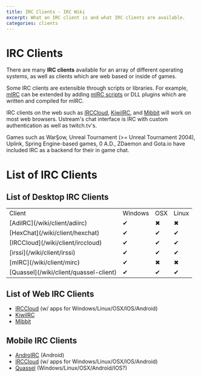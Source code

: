 ```yaml
---
title: IRC Clients - IRC Wiki
excerpt: What an IRC client is and what IRC clients are available.
categories: clients
---
```

# IRC Clients
There are many **IRC clients** available for an array of different operating systems, as well as clients which are web based or inside of games.

Some IRC clients are extensible through scripts or libraries. For example, [mIRC](/wiki/client/mirc) can be extended by adding [mIRC scripts](/wiki/client/mirc#Scripting) or DLL plugins which are written and compiled for mIRC.

IRC clients on the web such as [IRCCloud](/wiki/client/irccloud), [KiwiIRC](/wiki/client/kiwiirc), and [Mibbit](/wiki/client/mibbit) will work on most web browsers. Ustream's chat interface is IRC with custom authentication as well as twitch.tv's.

Games such as War§ow, Unreal Tournament (>= Unreal Tournament 2004), Uplink, Spring Engine-based games, 0 A.D., ZDaemon and Gota.io have included IRC as a backend for their in game chat.

# List of IRC Clients
## List of Desktop IRC Clients
<table>
    <tr>
        <td>Client</td>
        <td>Windows</td>
        <td>OSX</td>
        <td>Linux</td>
    </tr>
    <tr>
        <td>[AdiIRC](/wiki/client/adiirc)</td>
        <td>✔</td>
        <td>✖</td>
        <td>✖</td>
    </tr>
    <tr>
        <td>[HexChat](/wiki/client/hexchat)</td>
        <td>✔</td>
        <td>✔</td>
        <td>✔</td>
    </tr>
    <tr>
        <td>[IRCCloud](/wiki/client/irccloud)</td>
        <td>✔</td>
        <td>✔</td>
        <td>✔</td>
    </tr>
    <tr>
        <td>[irssi](/wiki/client/irssi)</td>
        <td>✔</td>
        <td>✔</td>
        <td>✔</td>
    </tr>
    <tr>
        <td>[mIRC](/wiki/client/mirc)</td>
        <td>✔</td>
        <td>✖</td>
        <td>✖</td>
    </tr>
    <tr>
        <td>[Quassel](/wiki/client/quassel-client)</td>
        <td>✔</td>
        <td>✔</td>
        <td>✔</td>
    </tr>
</table>

## List of Web IRC Clients
* [IRCCloud](/wiki/client/irccloud) (w/ apps for Windows/Linux/OSX/IOS/Android)
* [KiwiIRC](/wiki/client/kiwiirc)
* [Mibbit](/wiki/client/mibbit)

## Mobile IRC Clients
* [AndroIRC](/wiki/client/androirc) (Android)
* [IRCCloud](/wiki/client/irccloud) (w/ apps for Windows/Linux/OSX/IOS/Android)
* [Quassel](/wiki/client/quassel-client) (Windows/Linux/OSX/Android/IOS?)